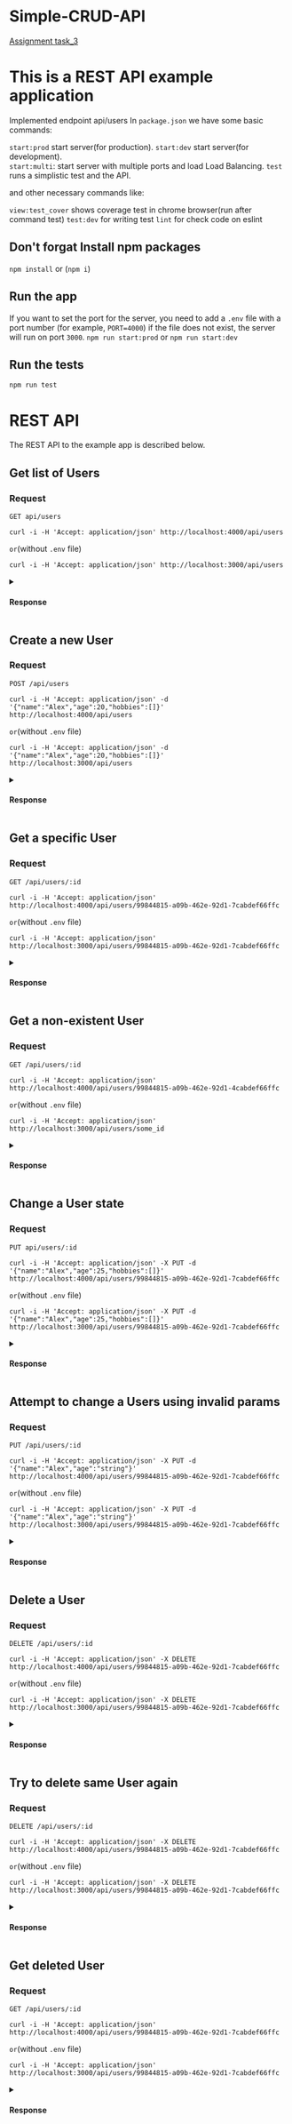 # Simple-CRUD-API

[Assignment task_3](https://github.com/AlreadyBored/nodejs-assignments/blob/main/assignments/crud-api/assignment.md)

# This is a REST API example application

Implemented endpoint api/users
In `package.json` we have some basic commands:

`start:prod` start server(for production).
`start:dev` start server(for development).  
`start:multi`: start server with multiple ports and load Load Balancing.
`test` runs a simplistic test and the API.

and other necessary commands like:

`view:test_cover` shows coverage test in chrome browser(run after command test)
`test:dev` for writing test
`lint` for check code on eslint

## Don't forgat Install npm packages

`npm install` or (`npm i`)

## Run the app

If you want to set the port for the server, you need to add a `.env` file with a port number (for example, `PORT=4000`) if the file does not exist, the server will run on port `3000`.
`npm run start:prod` or `npm run start:dev`

## Run the tests

`npm run test`

# REST API

The REST API to the example app is described below.

## Get list of Users

### Request

`GET api/users`

    curl -i -H 'Accept: application/json' http://localhost:4000/api/users

`or`(without `.env` file)

    curl -i -H 'Accept: application/json' http://localhost:3000/api/users

<details>
<summary><h4>Response</h4></summary>
<pre>
HTTP/1.1 200 OK
Content-Type: application/json
Date: Thu, 01 Jan 2023 01:00:00 GMT
Connection: keep-alive
Keep-Alive: timeout=5
Transfer-Encoding: chunked
</br>
[]
</pre>
</details>

## Create a new User

### Request

`POST /api/users`

    curl -i -H 'Accept: application/json' -d '{"name":"Alex","age":20,"hobbies":[]}' http://localhost:4000/api/users

`or`(without `.env` file)

    curl -i -H 'Accept: application/json' -d '{"name":"Alex","age":20,"hobbies":[]}' http://localhost:3000/api/users

<details>
<summary><h4>Response</h4></summary>
<pre>
HTTP/1.1 201 Created
Content-Type: application/json
Date: Thu, 01 Jan 2023 01:00:00 GMT
Connection: keep-alive
Keep-Alive: timeout=5
Transfer-Encoding: chunked
</br>
[{"name":"Alex","age":20,"hobbies":[],"id":"99844815-a09b-462e-92d1-7cabdef66ffc"}]
</pre>
</details>

## Get a specific User

### Request

`GET /api/users/:id`

    curl -i -H 'Accept: application/json' http://localhost:4000/api/users/99844815-a09b-462e-92d1-7cabdef66ffc

`or`(without `.env` file)

    curl -i -H 'Accept: application/json' http://localhost:3000/api/users/99844815-a09b-462e-92d1-7cabdef66ffc

<details>
<summary><h4>Response</h4></summary>
<pre>
HTTP/1.1 200 OK
Content-Type: application/json
Date: Thu, 01 Jan 2023 01:00:00 GMT
Connection: keep-alive
Keep-Alive: timeout=5
Transfer-Encoding: chunked
</br>
{"name":"Alex","age":22,"hobbies":[],"id":"99844815-a09b-462e-92d1-7cabdef66ffc"}
</pre>
</details>

## Get a non-existent User

### Request

`GET /api/users/:id`

    curl -i -H 'Accept: application/json' http://localhost:4000/api/users/99844815-a09b-462e-92d1-4cabdef66ffc

`or`(without `.env` file)

    curl -i -H 'Accept: application/json' http://localhost:3000/api/users/some_id

<details>
<summary><h4>Response</h4></summary>
<pre>
HTTP/1.1 404 Not Found
Content-Type: application/json
Date: Thu, 01 Jan 2023 01:00:00 GMT
Connection: keep-alive
Keep-Alive: timeout=5
Transfer-Encoding: chunked
</br>
{"message":"User not exist"}
</pre>

<code>or</code> if <code>id</code> not valid

<pre>
HTTP/1.1 400 Bad Request
Content-Type: application/json
Date: Thu, 01 Jan 2023 01:00:00 GMT
Connection: keep-alive
Keep-Alive: timeout=5
Transfer-Encoding: chunked
<br>
{"message":"Not valid user id"}
</pre>
</details>

## Change a User state

### Request

`PUT api/users/:id`

    curl -i -H 'Accept: application/json' -X PUT -d '{"name":"Alex","age":25,"hobbies":[]}' http://localhost:4000/api/users/99844815-a09b-462e-92d1-7cabdef66ffc

`or`(without `.env` file)

    curl -i -H 'Accept: application/json' -X PUT -d '{"name":"Alex","age":25,"hobbies":[]}' http://localhost:3000/api/users/99844815-a09b-462e-92d1-7cabdef66ffc

<details>
<summary><h4>Response</h4></summary>
<pre>
HTTP/1.1 200 OK
Content-Type: application/json
Date: Thu, 01 Jan 2023 01:00:00 GMT
Connection: keep-alive
Keep-Alive: timeout=5
Transfer-Encoding: chunked
</br>
{"name":"Alex","age":25,"hobbies":[],"id":"99844815-a09b-462e-92d1-7cabdef66ffc"}
</pre>
</details>

## Attempt to change a Users using invalid params

### Request

`PUT /api/users/:id`

    curl -i -H 'Accept: application/json' -X PUT -d '{"name":"Alex","age":"string"}' http://localhost:4000/api/users/99844815-a09b-462e-92d1-7cabdef66ffc

`or`(without `.env` file)

    curl -i -H 'Accept: application/json' -X PUT -d '{"name":"Alex","age":"string"}' http://localhost:3000/api/users/99844815-a09b-462e-92d1-7cabdef66ffc

<details>
<summary><h4>Response</h4></summary>
<pre>
HTTP/1.1 400 Bad Request
Content-Type: application/json
Date: Thu, 01 Jan 2023 01:00:00 GMT
Connection: keep-alive
Keep-Alive: timeout=5
Transfer-Encoding: chunked
</br>
{"message":"Not contain required fields age,hobbies"}
</pre>
</details>

## Delete a User

### Request

`DELETE /api/users/:id`

    curl -i -H 'Accept: application/json' -X DELETE http://localhost:4000/api/users/99844815-a09b-462e-92d1-7cabdef66ffc

`or`(without `.env` file)

    curl -i -H 'Accept: application/json' -X DELETE http://localhost:3000/api/users/99844815-a09b-462e-92d1-7cabdef66ffc

<details>
<summary><h4>Response</h4></summary>
<pre>
HTTP/1.1 204 No Content
Content-Type: application/json
Date: Thu, 01 Jan 2023 01:00:00 GMT
Connection: keep-alive
Keep-Alive: timeout=5
</pre>
</details>

## Try to delete same User again

### Request

`DELETE /api/users/:id`

    curl -i -H 'Accept: application/json' -X DELETE http://localhost:4000/api/users/99844815-a09b-462e-92d1-7cabdef66ffc

`or`(without `.env` file)

    curl -i -H 'Accept: application/json' -X DELETE http://localhost:3000/api/users/99844815-a09b-462e-92d1-7cabdef66ffc

<details>
<summary><h4>Response</h4></summary>
<pre>
HTTP/1.1 404 Not Found
Content-Type: application/json
Date: Thu, 01 Jan 2023 01:00:00 GMT
Connection: keep-alive
Keep-Alive: timeout=5
Transfer-Encoding: chunked
</br>
{"message":"User not exist"}
</pre>
</details>

## Get deleted User

### Request

`GET /api/users/:id`

    curl -i -H 'Accept: application/json' http://localhost:4000/api/users/99844815-a09b-462e-92d1-7cabdef66ffc

`or`(without `.env` file)

    curl -i -H 'Accept: application/json' http://localhost:3000/api/users/99844815-a09b-462e-92d1-7cabdef66ffc

<details>
<summary><h4>Response</h4></summary>
<pre>
HTTP/1.1 404 Not Found
Content-Type: application/json
Date: Thu, 01 Jan 2023 01:00:00 GMT
Connection: keep-alive
Keep-Alive: timeout=5
Transfer-Encoding: chunked
</br>
{"message":"User not exist"}
</pre>
</details>
